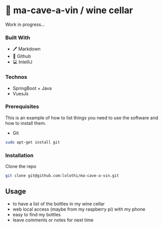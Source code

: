 # 🍷 ma-cave-a-vin / wine cellar

Work in progress...

### Built With

* 🖊️ Markdown
* 🐙 Github
* 💻 IntelliJ

### Technos

* SpringBoot + Java
* VuesJs

### Prerequisites

This is an example of how to list things you need to use the software and how to install them.
* Git
```sh
sudo apt-get install git
```

### Installation

Clone the repo
```sh
git clone git@github.com:lolothi/ma-cave-a-vin.git
```

## Usage
- to have a list of the bottles in my wine cellar
- web local access (maybe from my raspberry pi) with my phone
- easy to find my bottles
- leave comments or notes for next time
